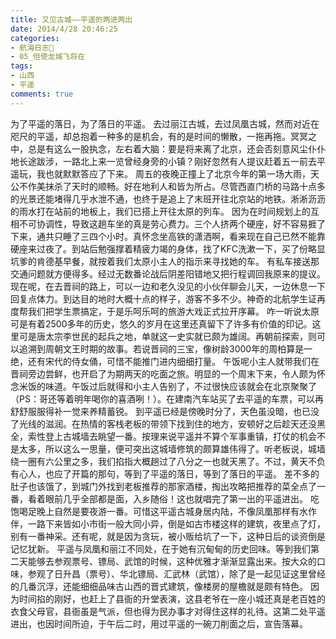 ```yaml
---
title: 又见古城——平遥的两进两出
date: 2014/4/28 20:46:25
categories:
- 航海日志🚢
- 05_但使龙城飞将在
tags:
- 山西
- 平遥
comments: true
---
```


为了平遥的落日，为了落日的平遥。
去过丽江古城，去过凤凰古城，然而对近在咫尺的平遥，却总抱着一种多的是机会，有的是时间的懒散，一拖再拖。冥冥之中，总是有这么一股执念，左右着大脑：要是将来离了北京，还会否刻意风尘仆仆地长途跋涉，一路北上来一览曾经身旁的小镇？刚好忽然有人提议赶着五一前去平遥玩，我也就默默答应了下来。
周五的夜晚正撞上了北京今年的第一场大雨，天公不作美抹杀了天时的顺畅。好在地利人和皆为所占。尽管西直门桥的马路十点多的光景还能堵得几乎水泄不通，也终于是追上了末班开往北京站的地铁。淅淅沥沥的雨水打在站前的地板上，我们已搭上开往太原的列车。
因为在时间规划上的互相不可协调性，导致这趟车坐的真是劳心费力。三个人挤两个硬座，好不容易捱了下来，通共只睡了三四个小时。真怀念坐高铁的潇洒啊，看来现在自己已然不能靠硬座来过夜了。到站后勉强撑着精疲力竭的身体，找了KFC洗漱一下，买了份略显坑爹的肯德基早餐，就按着我们太原小主人的指示来寻找她的车。
有私车接送那交通问题就方便得多。经过无数番论战后阴差阳错地又把行程调回我原来的提议。现在呢，在去晋祠的路上，可以一边和老久没见的小伙伴聊会儿天，一边休息一下回复点体力。到达目的地时大概十点的样子，游客不多不少。神奇的北航学生证再度帮我们把学生票搞定，于是乐呵乐呵的旅游大戏正式拉开序幕。
咋一听说太原可是有着2500多年的历史，悠久的岁月在这里还真留下了许多有价值的印记。这里可是唐太宗李世民的起兵之地，单就这一史实就已颇为雄阔。再朝前探索，则可以追溯到周朝文王时期的故事。若说晋祠的三宝，像树龄3000年的周柏算是一绝，还有宋代的侍女俑，可惜不能推门进内细细打量。
午饭呢小主人就带我们在晋祠旁边尝鲜，也开启了为期两天的吃面之旅。明显的一个周末下来，令人颇为怀念米饭的味道。午饭过后就得和小主人告别了，不过很快应该就会在北京聚聚了（PS：哥还等着明年喝你的喜酒咧！）。在建南汽车站买了去平遥的车票，可以再舒舒服服得补一觉来养精蓄锐。
到平遥已经是傍晚时分了，天色虽没暗，也已没了光线的滋润。在热情的客栈老板的带领下找到住的地方，安顿好之后趁天还没黑全，索性登上古城墙去眺望一番。按理来说平遥并不算个军事重镇，打仗的机会不是太多，所以这么一思量，便可突出这城墙修筑的颇算雄伟得了。听老板说，城墙绕一圈有六公里之多，我们掐指大概趟过了八分之一也就天黑了。不过，黄天不负有心人，也应了开篇的那句，等到了平遥的落日，等到了落日的平遥。
差不多的肚子也该饿了，到城门外找到老板推荐的那家酒楼，掏出攻略把推荐的菜全点了一番，看着眼前几乎全部都是面，入乡随俗！这也就唱完了第一出的平遥进出。
吃饱喝足晚上自然是要夜游一番。可惜这平遥古城身居内陆，不像凤凰那样有水作伴，一路下来皆如小市街一般大同小异，倒是如古市楼这样的建筑，夜里点了灯，别有一番神采。还有呢，就是因为贪玩，被小贩给坑了一下，这种日后的谈资倒是记忆犹新。
平遥与凤凰和丽江不同处，在于她有沉甸甸的历史回味。等到我们第二天能够去参观票号、镖局、武馆的时候，这种优雅才渐渐显露出来。按大众的口味，参观了日升昌（票号）、华北镖局、汇武林（武馆），除了是一起见证这里曾经的几番沉浮，还能细细品味古山西的晋式建筑，像楼房的屋檐就是颇有特色。
因为时间掐的刚好，也赶上了县衙的升堂表演，这县老爷在一座小城还真是老百姓的衣食父母官，县衙虽是气派，但也得为民办事才对得住这样的礼待。这第二处平遥进出，也因时间所迫，于午后二时，用过平遥的一碗刀削面之后，宣告落幕。

